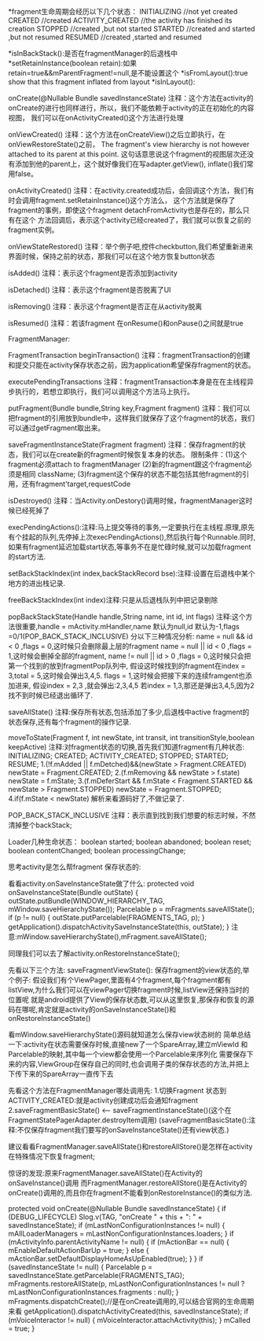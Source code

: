 *fragment生命周期会经历以下几个状态： INITIALIZING //not yet created CREATED //created ACTIVITY_CREATED //the activity has finished its creation STOPPED //created ,but not started STARTED //created and started ,but not resumed RESUMED //created ,started and resumed

*isInBackStack():是否在fragmentManager的后退栈中 *setRetainInstance(boolean retain):如果retain=true&&mParentFragment!=null,是不能设置这个 *isFromLayout():true show that this fragment inflated from layout *isInLayout():

onCreate(@Nullable Bundle savedInstanceState) 注释：这个方法在activity的onCreate的进行也同样进行，所以，我们不能依赖于activity的正在初始化的内容视图， 我们可以在onActivityCreated()这个方法进行处理

onViewCreated() 注释：这个方法在onCreateView()之后立即执行，在onViewRestoreState()之前， The fragment's view hierarchy is not however attached to its parent at this point. 这句话意思说这个fragment的视图层次还没有添加到他的parent上，这个就好像我们在写adapter.getView(), inflate()我们常用false。

onActivityCreated() 注释：在activity.created成功后，会回调这个方法，我们有时会调用fragment.setRetainInstance()这个方法么， 这个方法就是保存了fragment的事例，即使这个fragment detachFromActivity也是存在的，那么只有在这个 方法回调后，表示这个activity已经created了，我们就可以恢复之前的fragment实例。

onViewStateRestored() 注释：举个例子吧,控件checkbutton,我们希望重新进来界面时候，保持之前的状态，那我们可以在这个地方恢复button状态

isAdded() 注释：表示这个fragment是否添加到activity

isDetached() 注释：表示这个fragment是否脱离了UI

isRemoving() 注释：表示这个fragment是否正在从activity脱离

isResumed() 注释：若该fragment 在onResume()和onPause()之间就是true

FragmentManager:

FragmentTransaction beginTransaction() 注释：fragmentTransaction的创建和提交只能在activity保存状态之前，因为application希望保存fragment的状态。

executePendingTransactions 注释：fragmentTransaction本身是在在主线程异步执行的，若想立即执行，我们可以调用这个方法马上执行。

putFragment(Bundle bundle,String key,Fragment fragment) 注释：我们可以把fragment的引用放到bundle中，这样我们就保存了这个fragment的状态，我们可以通过getFragment取出来。

saveFragmentInstanceState(Fragment fragment) 注释：保存fragment的状态，我们可以在create新的fragment时候恢复本身的状态。 限制条件：(1)这个fragment必须attach to fragmentManager (2)新的fragment跟这个fragment必须是相同 className; (3)fragment这个保存的状态不能包括其他fragment的引用，还有fragment'target,requestCode

isDestroyed() 注释：当Activity.onDestory()调用时候，fragmentManager这时候已经死掉了

execPendingActions():注释:马上提交等待的事务,一定要执行在主线程.原理,原先有个挂起的队列,先停掉上次execPendingActions(),然后执行每个Runnable.同时,如果有fragment延迟加载start状态,等事务不在是忙碌时候,就可以加载fragment的start方法.

setBackStackIndex(int index,backStackRecord bse):注释:设置在后退栈中某个地方的进出栈记录.

freeBackStackIndex(int index)注释:只是从后退栈队列中把记录剔除

popBackStackState(Handle handle,String name, int id, int flags)
注释:这个方法很重要,handle = mActivity.mHandler,name 默认为null,id 默认为-1,flags =0/1(POP_BACK_STACK_INCLUSIVE)
    分以下三种情况分析: name = null && id < 0 ,flags = 0,这时候只会删除最上层的fragment
                     name = null || id < 0 ,flags = 1,这时候会删掉全部的fragment,
                     name != null || id > 0 ,flags = 0,这时候只会把第一个找到的放到fragmentPop队列中,
                                             假设这时候找到的fragment在index = 3,total = 5,这时候会弹出3,4,5.
                                             flags = 1,这时候会把接下来的连续framgent也添加进来,
                                             假设index = 2,3 ,就会弹出:2,3,4,5
                                             若index = 1,3,那还是弹出3,4,5,因为2找不到时候已经退出循环了.

saveAllState()
注释:保存所有状态,包括添加了多少,后退栈中active fragment的状态保存,还有每个fragment的操作记录.

moveToState(Fragment f, int newState, int transit, int transitionStyle,boolean keepActive)
注释:对fragment状态的切换,首先我们知道fragment有几种状态:
          INITIALIZING;
          CREATED;
          ACTIVITY_CREATED;
          STOPPED;
          STARTED;
          RESUME;
   1.(!f.mAdded || f.mDetched)&&(newState > Fragment.CREATED) newState = Fragment.CREATED;
   2.(f.mRemoving && newState > f.state) newState = f.mState;
   3.(f.mDeferStart && f.mState < Fragment.STARTED && newState > Fragment.STOPPED) newState = Fragment.STOPPED;
   4.if(f.mState < newState) 解析来看源码好了,不做记录了.

POP_BACK_STACK_INCLUSIVE 注释：表示直到找到我们想要的标志时候，不然清掉整个backStack;

Loader几种生命状态： boolean started; boolean abandoned; boolean reset; boolean contentChanged; boolean processingChange;


思考activity是怎么帮fragment 保存状态的:

看看activity.onSaveInstanceState做了什么:
protected void onSaveInstanceState(Bundle outState) {
        outState.putBundle(WINDOW_HIERARCHY_TAG, mWindow.saveHierarchyState());
        Parcelable p = mFragments.saveAllState();
        if (p != null) {
            outState.putParcelable(FRAGMENTS_TAG, p);
        }
        getApplication().dispatchActivitySaveInstanceState(this, outState);
    }
注意:mWindow.saveHierarchyState(),mFragment.saveAllState();

同理我们可以去了解activity.onRestoreInstanceState();

先看以下三个方法:
saveFragmentViewState():
保存fragment的view状态的,举个例子:
假设我们有个ViewPager,里面有4个fragment,每个fragment都有listView,为什么我们可以在viewPager切换fragment时候,listView还保持当时的位置呢
     就是android提供了View的保存状态数,可以从这里恢复,那保存和恢复的源码在哪呢,肯定就是activity的onSaveInstanceState()和
     onRestoreInstanceState()

看mWindow.saveHierarchyState()源码就知道怎么保存view状态树的
简单总结一下:activity在状态需要保存时候,直接new了一个SpareArray,建立mViewId 和Parcelable的映射,其中每一个view都会使用一个Parcelable来序列化
           需要保存下来的内容,ViewGroup在保存自己的同时,也会调用子类的保存状态的方法,并把上下传下来的SpareArray一直传下去


先看这个方法在FragmentManager哪处调用先:
1.切换Fragment 状态到ACTIVITY_CREATED:就是activity创建成功后会通知fragment
2.saveFragmentBasicState() <-- saveFragmentInstanceState()(这个在FragmentStatePagerAdapter.destroyItem调用)
(saveFragmentBasicState():注释:不仅保存fragment我们要写的onSaveInstanceState()还有view状态.)


建议看看FragmentManager.saveAllState()和restoreAllStore()是怎样在activity在特殊情况下恢复fragment;

惊讶的发现:原来FragmentManager.saveAllState()在Activity的onSaveInstance()调用
         而FragmentManager.restoreAllStore()是在Activity的onCreate()调用的,而且你在fragment不能看到onRestoreInstance()的类似方法.

 protected void onCreate(@Nullable Bundle savedInstanceState) {
        if (DEBUG_LIFECYCLE) Slog.v(TAG, "onCreate " + this + ": " + savedInstanceState);
        if (mLastNonConfigurationInstances != null) {
            mAllLoaderManagers = mLastNonConfigurationInstances.loaders;
        }
        if (mActivityInfo.parentActivityName != null) {
            if (mActionBar == null) {
                mEnableDefaultActionBarUp = true;
            } else {
                mActionBar.setDefaultDisplayHomeAsUpEnabled(true);
            }
        }
        if (savedInstanceState != null) {
            Parcelable p = savedInstanceState.getParcelable(FRAGMENTS_TAG);
            mFragments.restoreAllState(p, mLastNonConfigurationInstances != null
                    ? mLastNonConfigurationInstances.fragments : null);
        }
        mFragments.dispatchCreate();//是在onCreate调用的,可以结合官网的生命周期来看
        getApplication().dispatchActivityCreated(this, savedInstanceState);
        if (mVoiceInteractor != null) {
            mVoiceInteractor.attachActivity(this);
        }
        mCalled = true;
    }